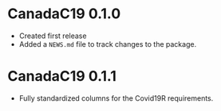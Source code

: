 # CanadaC19 0.1.0

* Created first release
* Added a `NEWS.md` file to track changes to the package.

# CanadaC19 0.1.1

* Fully standardized columns for the Covid19R requirements. 
